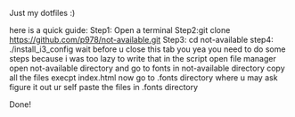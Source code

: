 
Just my dotfiles :)

here is a quick guide:
Step1: Open a terminal 
Step2:git clone https://github.com/p978/not-available.git
Step3: cd not-available
step4: ./install_i3_config
wait before u close this tab you yea you need to do some steps because i was too lazy to write that in the script 
open file manager 
open not-available directory and go to fonts in not-available directory copy all the files execpt index.html
now go to .fonts directory where u may ask figure it out ur self
paste the files in .fonts directory
 
Done!

